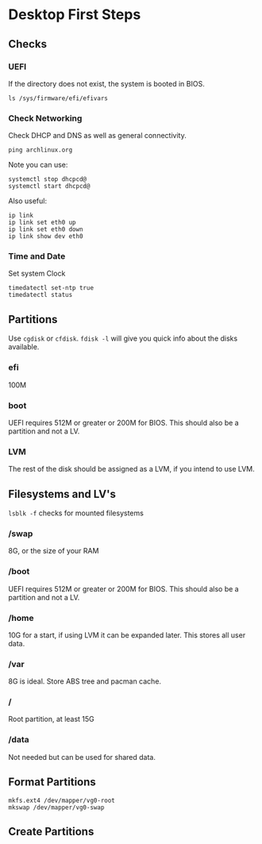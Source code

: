 # Desktop First Steps

## Checks

### UEFI
If the directory does not exist, the system is booted in BIOS.
```
ls /sys/firmware/efi/efivars
```

### Check Networking
Check DHCP and DNS as well as general connectivity.
```
ping archlinux.org
```

Note you can use:
```
systemctl stop dhcpcd@
systemctl start dhcpcd@
```

Also useful:
```
ip link
ip link set eth0 up
ip link set eth0 down
ip link show dev eth0
```

### Time and Date
Set system Clock
```
timedatectl set-ntp true
timedatectl status
```

## Partitions
Use `cgdisk` or `cfdisk`.  `fdisk -l` will give you quick info about the disks available.

### efi
100M 

### boot
UEFI requires 512M or greater or 200M for BIOS.  This should also be a partition and not a LV.

### LVM
The rest of the disk should be assigned as a LVM, if you intend to use LVM.

## Filesystems and LV's
`lsblk -f` checks for mounted filesystems

### /swap
8G, or the size of your RAM

### /boot
UEFI requires 512M or greater or 200M for BIOS.  This should also be a partition and not a LV.

### /home
10G for a start, if using LVM it can be expanded later. This stores all user data.

### /var
8G is ideal.  Store ABS tree and pacman cache.

### /
Root partition, at least 15G

### /data
Not needed but can be used for shared data.


## Format Partitions
```
mkfs.ext4 /dev/mapper/vg0-root
mkswap /dev/mapper/vg0-swap
```

## Create Partitions

